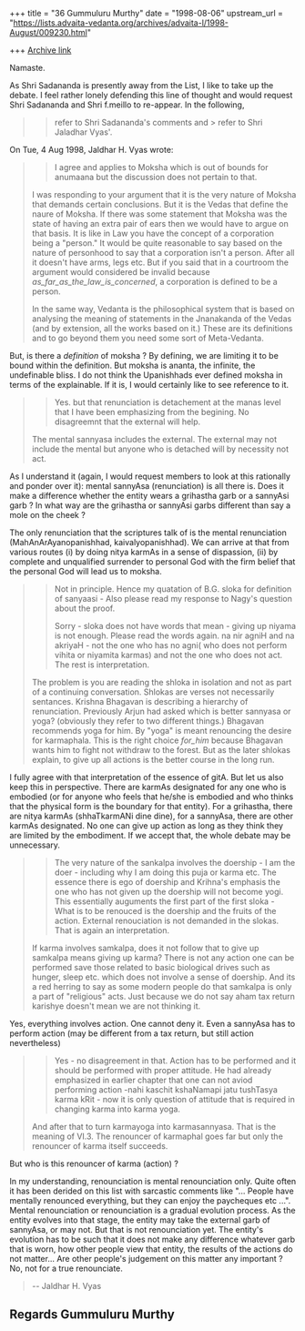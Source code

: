 +++
title = "36 Gummuluru Murthy"
date = "1998-08-06"
upstream_url = "https://lists.advaita-vedanta.org/archives/advaita-l/1998-August/009230.html"

+++
[Archive link](https://lists.advaita-vedanta.org/archives/advaita-l/1998-August/009230.html)

Namaste.

As Shri Sadananda is presently away from the List, I like to take up the
debate. I feel rather lonely defending this line of thought and would
request Shri Sadananda and Shri f.meillo to re-appear. In the following,
>> refer to Shri Sadananda's comments and > refer to Shri Jaladhar Vyas'.


On Tue, 4 Aug 1998, Jaldhar H. Vyas wrote:


> > I agree and applies to Moksha which is out of bounds for anumaana
> > but the discussion does not pertain to that.
> >
>
> I was responding to your argument that it is the very nature of Moksha
> that demands certain conclusions.  But it is the Vedas that define the
> naure of Moksha.  If there was some statement that Moksha was the state of
> having an extra pair of ears then we would have to argue on that basis.
> It is like in Law you have the concept of a corporation being a "person."
> It would be quite reasonable to say based on the nature of personhood to
> say that a corporation isn't a person.  After all it doesn't have arms,
> legs etc.  But if you said that in a courtroom the argument would
> considered be invalid because _as_far_as_the_law_is_concerned_, a
> corporation is defined to be a person.
>
> In the same way, Vedanta is the philosophical system that is based on
> analysing the meaning of statements in the Jnanakanda of the Vedas (and by
> extension, all the works based on it.)  These are its definitions and to
> go beyond them you need some sort of Meta-Vedanta.
>

But, is there a *definition* of moksha ?  By defining, we are limiting it
to be bound within the definition. But moksha is ananta, the infinite, the
undefinable bliss. I do not think the Upanishhads ever defined moksha in
terms of the explainable. If it is, I would certainly like to see
reference to it.

> > Yes. but that renunciation is detachement at the manas level that I have
> > been emphasizing from the begining.  No disagreemnt that the external will
> > help.
>
> The mental sannyasa includes the external.  The external  may not
> include the mental but  anyone who is detached will by necessity not act.
>

As I understand it (again, I would request members to look at this
rationally and ponder over it): mental sannyAsa (renunciation) is all
there is. Does it make a difference whether the entity wears a grihastha
garb or a sannyAsi garb ? In what way are the grihastha or sannyAsi garbs
different than say a mole on the cheek ?

The only renunciation that the scriptures talk of is the mental
renunciation (MahAnArAyanopanishhad, kaivalyopanishhad). We can arrive at
that from various routes (i) by doing nitya karmAs in a sense of
dispassion, (ii) by complete and unqualified surrender to personal God
with the firm belief that the personal God will lead us to moksha.

>
> > Not in principle.  Hence my quatation of B.G. sloka for definition of
> > sanyaasi - Also please read my response to Nagy's question about the proof.
> >
> > Sorry - sloka does not have words that mean - giving up niyama is not
> > enough.  Please read the words again.  na nir agniH and na akriyaH - not
> > the one who has no agni( who does not perform vihita or niyamita karmas)
> > and not the one who does not act.  The rest is interpretation.
> >
>
> The problem is you are reading the shloka in isolation and not as part of
> a continuing conversation.  Shlokas are verses not necessarily
> sentances.  Krishna Bhagavan is describing a hierarchy of renunciation.
> Previously Arjun had asked which is better sannyasa or yoga?  (obviously
> they refer to two different things.)  Bhagavan recommends yoga for him.
> By "yoga" is meant renouncing the desire for karmaphala.  This is
> the right choice _for_him_ because Bhagavan wants him to fight not
> withdraw to the forest.  But as the later shlokas explain, to give up all
> actions is the better course in the long run.
>

I fully agree with that interpretation of the essence of gitA. But let us
also keep this in perspective. There are karmAs designated for any one who
is embodied (or for anyone who feels that he/she is embodied and who
thinks that the physical form is the boundary for that entity). For a
grihastha, there are nitya karmAs (shhaTkarmANi dine dine), for a
sannyAsa, there are other karmAs designated. No one can give up action as
long as they think they are limited by the embodiment.  If we accept that,
the whole debate may be unnecessary.

> >  The very nature of the sankalpa involves the
> > doership - I am the doer - including why I am doing this puja or karma etc.
> > The essence there is ego of doership and Krihna's emphasis the one who has
> > not given up the doership will not become yogi.  This essentially auguments
> > the first part of the first sloka - What is to be renouced  is the doership
> > and the fruits of the action.  External renouciation is not demanded in the
> > slokas. That is again an interpretation.
>
> If karma involves samkalpa, does it not follow that to give up samkalpa
> means giving up karma?  There is not any action one can be performed save
> those related to basic biological drives such as hunger, sleep etc.  which
> does not involve a sense of doership.  And its a red herring to say as
> some modern people do that samkalpa is only a part of "religious" acts.
> Just because we do not say aham tax return karishye doesn't mean we are
> not thinking it.
>

Yes, everything involves action. One cannot deny it. Even a sannyAsa has
to perform action (may be different from a tax return, but still action
nevertheless)

> >
> > Yes - no disagreement in that.  Action has to be performed and it should be
> > performed with proper attitude. He had already emphasized in earlier
> > chapter that  one can not aviod performing action -nahi kaschit kshaNamapi
> > jatu tushTasya karma kRit - now it is only question of attitude that is
> > required in changing karma into karma yoga.
> >
>
> And after that to turn karmayoga into karmasannyasa.  That is the meaning
> of VI.3.  The renouncer of karmaphal goes far but only the renouncer of
> karma itself succeeds.
>

But who is this renouncer of karma (action) ?

In my understanding, renounciation is mental renounciation only. Quite
often it has been derided on this list with sarcastic comments like
"... People have mentally renounced everything, but they can enjoy the
paycheques etc ...".  Mental renounciation or renounciation is a gradual
evolution process. As the entity evolves into that stage, the entity may
take the external garb of sannyAsa, or may not. But that is not
renounciation yet. The entity's evolution has to be such that it does not
make any difference whatever garb that is worn, how other people view that
entity, the results of the actions do not matter... Are other people's
judgement on this matter any important ? No, not for a true renounciate.

>
> --
> Jaldhar H. Vyas <jaldhar at braincells.com>
>

Regards
Gummuluru Murthy
------------------------------------------------------------------------

